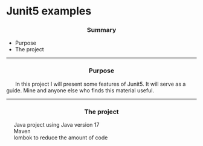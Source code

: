 # Junit5 examples 

<h3 align="center">Summary</h3>

<ul>
  <li>Purpose</li>
  <li>The project</li>
  

</ul>

<hr>
<h3 align="center">Purpose</h3>

<p align="left">
  &nbsp;&nbsp;&nbsp;&nbsp;&nbsp;
In this project I will present some features of Junit5. It will serve as a guide. Mine and anyone else who finds this material useful.<br>
 </p>
<hr>

<h3 align="center"> 
  The project
</h3>

<p align="justify">
  &nbsp;&nbsp;&nbsp;&nbsp;&nbsp;Java project using Java version 17<br>
  &nbsp;&nbsp;&nbsp;&nbsp;&nbsp;Maven<br>
  &nbsp;&nbsp;&nbsp;&nbsp;&nbsp;lombok to reduce the amount of code<br>
  
</p>